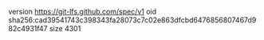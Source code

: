 version https://git-lfs.github.com/spec/v1
oid sha256:cad39541743c398343fa28073c7c02e863dfcbd6476856807467d982c4931f47
size 4301
